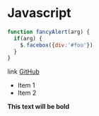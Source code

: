 # Javascript

```javascript
function fancyAlert(arg) {
  if(arg) {
    $.facebox({div:'#foo'})
  }
}
```

link [GitHub](http://github.com)

* Item 1
* Item 2

**This text will be bold**

